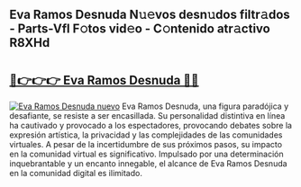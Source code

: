 ## Eva Ramos Desnuda N𝚞𝚎vos desn𝚞dos filtr𝚊dos - Parts-Vfl F𝚘tos vid𝚎o - C𝚘ntenido atr𝚊ctivo R8XHd

# <h2><a href="http://mb8e6d.tromn.icu/?c=Eva+Ramos+Desnuda">🔗👉👉👉 Eva Ramos Desnuda 🔗🔗</a></h2>

[![Eva Ramos Desnuda nuevo](https://i.imgur.com/pEAQMta.gif)](http://mb8e6d.tromn.icu/?c=Eva+Ramos+Desnuda)
Eva Ramos Desnuda, una figura paradójica y desafiante, se resiste a ser encasillada. Su personalidad distintiva en línea ha cautivado y provocado a los espectadores, provocando debates sobre la expresión artística, la privacidad y las complejidades de las comunidades virtuales. A pesar de la incertidumbre de sus próximos pasos, su impacto en la comunidad virtual es significativo. Impulsado por una determinación inquebrantable y un encanto innegable, el alcance de Eva Ramos Desnuda en la comunidad digital es ilimitado.
